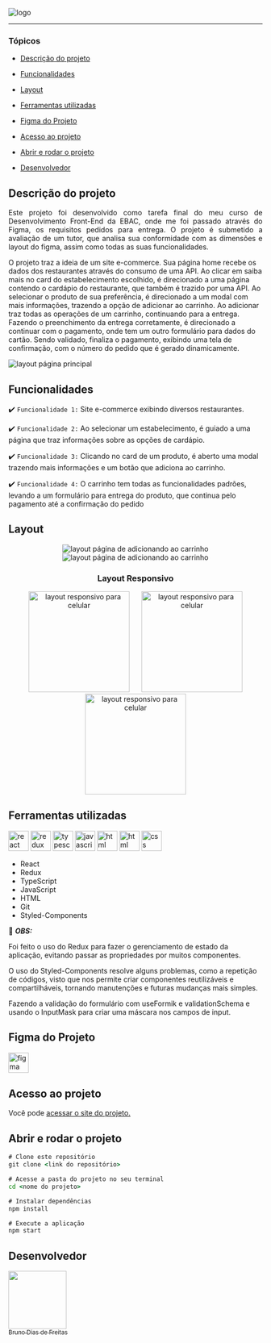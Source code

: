 ![logo](./src/assets/images/logo.png)

<hr>

### Tópicos

- [Descrição do projeto](#descrição-do-projeto)

- [Funcionalidades](#funcionalidades)

- [Layout](#layout)

- [Ferramentas utilizadas](#ferramentas-utilizadas)

- [Figma do Projeto](#figma-do-projeto)

- [Acesso ao projeto](#acesso-ao-projeto)

- [Abrir e rodar o projeto](#abrir-e-rodar-o-projeto)

- [Desenvolvedor](#desenvolvedor)

## Descrição do projeto

<p align="justify">
Este projeto foi desenvolvido como tarefa final do meu curso de Desenvolvimento Front-End da EBAC, onde me foi passado através do Figma, os requisitos pedidos para entrega. O projeto é submetido a avaliação de um tutor, que analisa sua conformidade com as dimensões e layout do figma, assim como todas as suas funcionalidades. 

O projeto traz a ideia de um site e-commerce. Sua página home recebe os dados dos restaurantes através do consumo de uma API. Ao clicar em saiba mais no card do estabelecimento escolhido, é direcionado a uma página contendo o cardápio do restaurante, que também é trazido por uma API. Ao selecionar o produto de sua preferência, é direcionado a um modal com mais informações, trazendo a opção de adicionar ao carrinho. Ao adicionar traz todas as operações de um carrinho, continuando para a entrega. Fazendo o preenchimento da entrega corretamente, é direcionado a continuar com o pagamento, onde tem um outro formulário para dados do cartão. Sendo validado, finaliza o pagamento, exibindo uma tela de confirmação, com o número do pedido que é gerado dinamicamente.
  
![layout página principal](./src/assets/images/main_page.png)


</p>

## Funcionalidades

:heavy_check_mark: `Funcionalidade 1:` Site e-commerce exibindo diversos restaurantes.

:heavy_check_mark: `Funcionalidade 2:` Ao selecionar um estabelecimento, é guiado a uma página que traz informações sobre as opções de cardápio.

:heavy_check_mark: `Funcionalidade 3:` Clicando no card de um produto, é aberto uma modal trazendo mais informações e um botão que adiciona ao carrinho.

:heavy_check_mark: `Funcionalidade 4:` O carrinho tem todas as funcionalidades padrões, levando a um formulário para entrega do produto, que continua pelo pagamento até a confirmação do pedido

## Layout

<div align="center">

![layout página de adicionando ao carrinho](./src/assets/images/layout1.png)
![layout página de adicionando ao carrinho](./src/assets/images/layout2.png)


### Layout Responsivo

<img style='width:200px;  margin-right: 20px' src='./src/assets/images/responsive1.png' alt='layout responsivo para celular'>   <img style='width:200px' src='./src/assets/images/responsive2.png' alt='layout responsivo para celular'>   <img style='width:200px' src='./src/assets/images/responsive3.png' alt='layout responsivo para celular'>

  </div>

###

## Ferramentas utilizadas

<img src="https://cdn.jsdelivr.net/gh/devicons/devicon@latest/icons/react/react-original.svg" alt="react" width="40" height="40"/> <img src="https://cdn.jsdelivr.net/gh/devicons/devicon@latest/icons/redux/redux-original.svg" alt="redux" width="40" height="40"/> <img src="https://cdn.jsdelivr.net/gh/devicons/devicon@latest/icons/typescript/typescript-plain.svg" alt="typescript" width="40" height="40"/> <img src="https://cdn.jsdelivr.net/gh/devicons/devicon@latest/icons/javascript/javascript-plain.svg" alt="javascript" width="40" height="40"/>  <img src="https://cdn.jsdelivr.net/gh/devicons/devicon@latest/icons/html5/html5-original.svg" alt="html" width="40" height="40"/> <img src="https://cdn.jsdelivr.net/gh/devicons/devicon@latest/icons/git/git-original.svg" alt="html" width="40" height="40"/> <img src="https://cdn.jsdelivr.net/gh/devicons/devicon@latest/icons/css3/css3-plain.svg" alt="css" width="40" height="40"/> 

- React
- Redux
- TypeScript
- JavaScript
- HTML
- Git
- Styled-Components

🎈 <i><b>OBS:</b></i> 

Foi feito o uso do Redux para fazer o gerenciamento de estado da aplicação, evitando passar as propriedades por muitos componentes.

O uso do Styled-Components resolve alguns problemas, como a repetição de códigos, visto que nos permite criar componentes reutilizáveis e compartilháveis, tornando manutenções e futuras mudanças mais simples.

Fazendo a validação do formulário com useFormik e validationSchema e usando o InputMask para criar uma máscara nos campos de input.

###

## Figma do Projeto

<a href="https://www.figma.com/file/JjduV2Tg713TzYUUsees8b/efood?type=design&node-id=1-7&mode=design&t=YGDcQEMCutGSxtt1-0" target="_blank"><img src="https://cdn.jsdelivr.net/gh/devicons/devicon@latest/icons/figma/figma-original.svg" alt="figma" width="40" height="40" /></a>

## Acesso ao projeto

Você pode <a href="https://efood-bruno-dias.vercel.app/" target="_blank">acessar o site do projeto.</a>

## Abrir e rodar o projeto

```cmd
# Clone este repositório
git clone <link do repositório>

# Acesse a pasta do projeto no seu terminal
cd <nome do projeto>

# Instalar dependências
npm install

# Execute a aplicação
npm start

```

## Desenvolvedor

[<img src="./src/assets/images/image_official.jpg" width=115><br><sub>Bruno Dias de Freitas</sub>](https://www.linkedin.com/in/brunodias-dev)
